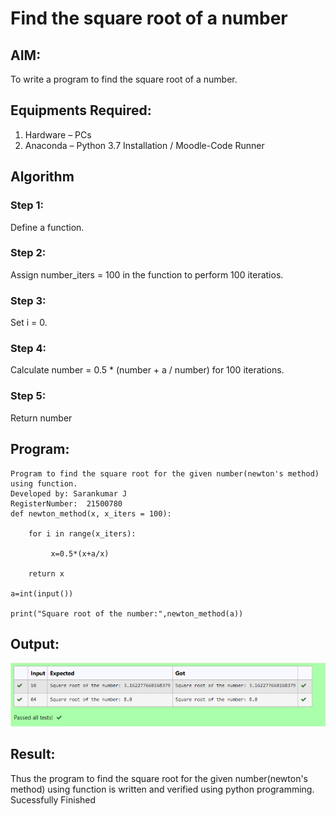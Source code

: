 # Find the square root of a number

## AIM:
To write a program to find the square root of a number.

## Equipments Required:
1. Hardware – PCs
2. Anaconda – Python 3.7 Installation / Moodle-Code Runner

## Algorithm

### Step 1:
Define a function.

### Step 2:
Assign number_iters = 100 in the function to perform 100 iteratios.

### Step 3:
Set i = 0.

### Step 4:
Calculate  number = 0.5 * (number + a / number) for 100 iterations.

### Step 5:
Return number

## Program:
```
Program to find the square root for the given number(newton's method) using function.
Developed by: Sarankumar J
RegisterNumber:  21500780
def newton_method(x, x_iters = 100):

    for i in range(x_iters): 

         x=0.5*(x+a/x)

    return x

a=int(input())

print("Square root of the number:",newton_method(a))
```

## Output:
![gitlogo](Output.png)


## Result:
Thus the program to find the square root for the given number(newton's method) using function is written and verified using python programming. Sucessfully Finished
